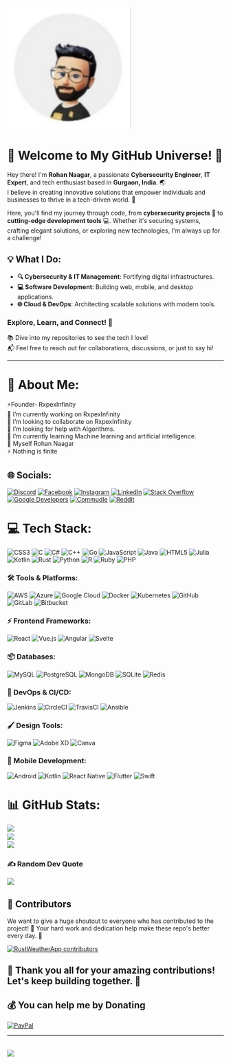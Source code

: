 ![Logo](logoyt.jpg)

# 👋 Welcome to My GitHub Universe! 🚀  

Hey there! I'm **Rohan Naagar**, a passionate **Cybersecurity Engineer**, **IT Expert**, and tech enthusiast based in **Gurgaon, India**. 🌏  
I believe in creating innovative solutions that empower individuals and businesses to thrive in a tech-driven world. 🌟  

Here, you'll find my journey through code, from **cybersecurity projects** 🔐 to **cutting-edge development tools** 💻. Whether it's securing systems, crafting elegant solutions, or exploring new technologies, I'm always up for a challenge!  

## 💡 What I Do:  
- **🔍 Cybersecurity & IT Management**: Fortifying digital infrastructures.  
- **💻 Software Development**: Building web, mobile, and desktop applications.  
- **🌐 Cloud & DevOps**: Architecting scalable solutions with modern tools.  

### Explore, Learn, and Connect! 🤝  
📚 Dive into my repositories to see the tech I love!  
📬 Feel free to reach out for collaborations, discussions, or just to say hi!  

---

# 💫 About Me:
⚡Founder- RxpexInfinity<br>🔭 I’m currently working on RxpexInfinity<br>👯 I’m looking to collaborate on RxpexInfinity<br>🤝 I’m looking for help with Algorithms.<br>🌱 I’m currently learning Machine learning and artificial intelligence.<br>💬 Myself Rohan Naagar<br>⚡ Nothing is finite


## 🌐 Socials:
[![Discord](https://img.shields.io/badge/Discord-%237289DA.svg?logo=discord&logoColor=white)](https://discord.gg/https://discord.gg/5MqMm78b) [![Facebook](https://img.shields.io/badge/Facebook-%231877F2.svg?logo=Facebook&logoColor=white)](https://facebook.com/https://www.facebook.com/chrohangurjar15) [![Instagram](https://img.shields.io/badge/Instagram-%23E4405F.svg?logo=Instagram&logoColor=white)](https://instagram.com/https://www.instagram.com/chrohangurjar1/) [![LinkedIn](https://img.shields.io/badge/LinkedIn-%230077B5.svg?logo=linkedin&logoColor=white)](https://linkedin.com/in/https://www.linkedin.com/in/rohan-naagar-779310322/?trk=public-profile-join-page) 
[![Stack Overflow](https://img.shields.io/badge/Stack%20Overflow-F58025.svg?logo=stackoverflow&logoColor=white)](https://stackoverflow.com/users/28312314/rohan)
[![Google Developers](https://img.shields.io/badge/Google%20Developers-%234285F4.svg?logo=google&logoColor=white)](https://developers.google.com/profile/u/Chrohangurjar)
[![Commudle](https://img.shields.io/badge/Commudle-%23F9A602.svg?logo=google-chrome&logoColor=white)](https://www.commudle.com/users/chrohangurjar)
[![Reddit](https://img.shields.io/badge/Reddit-%23FF4500.svg?logo=reddit&logoColor=white)](https://www.reddit.com/user/chrohangurjar/)



# 💻 Tech Stack:
![CSS3](https://img.shields.io/badge/css3-%231572B6.svg?style=for-the-badge&logo=css3&logoColor=white)  ![C](https://img.shields.io/badge/c-%2300599C.svg?style=for-the-badge&logo=c&logoColor=white)  ![C#](https://img.shields.io/badge/c%23-%23239120.svg?style=for-the-badge&logo=csharp&logoColor=white)  ![C++](https://img.shields.io/badge/c++-%2300599C.svg?style=for-the-badge&logo=c%2B%2B&logoColor=white)  ![Go](https://img.shields.io/badge/go-%2300ADD8.svg?style=for-the-badge&logo=go&logoColor=white)  ![JavaScript](https://img.shields.io/badge/javascript-%23323330.svg?style=for-the-badge&logo=javascript&logoColor=%23F7DF1E) ![Java](https://img.shields.io/badge/java-%23ED8B00.svg?style=for-the-badge&logo=openjdk&logoColor=white)  ![HTML5](https://img.shields.io/badge/html5-%23E34F26.svg?style=for-the-badge&logo=html5&logoColor=white)  ![Julia](https://img.shields.io/badge/-Julia-9558B2?style=for-the-badge&logo=julia&logoColor=white)  ![Kotlin](https://img.shields.io/badge/kotlin-%237F52FF.svg?style=for-the-badge&logo=kotlin&logoColor=white)  ![Rust](https://img.shields.io/badge/rust-%23000000.svg?style=for-the-badge&logo=rust&logoColor=white)  ![Python](https://img.shields.io/badge/python-3670A0?style=for-the-badge&logo=python&logoColor=ffdd54)  ![R](https://img.shields.io/badge/r-%23276DC3.svg?style=for-the-badge&logo=r&logoColor=white)  ![Ruby](https://img.shields.io/badge/ruby-%23CC342D.svg?style=for-the-badge&logo=ruby&logoColor=white)  ![PHP](https://img.shields.io/badge/php-%23777BB4.svg?style=for-the-badge&logo=php&logoColor=white)  

### 🛠️ Tools & Platforms:
![AWS](https://img.shields.io/badge/AWS-%23FF9900.svg?style=for-the-badge&logo=amazon-aws&logoColor=white)  ![Azure](https://img.shields.io/badge/azure-%230072C6.svg?style=for-the-badge&logo=microsoftazure&logoColor=white)  ![Google Cloud](https://img.shields.io/badge/GoogleCloud-%234285F4.svg?style=for-the-badge&logo=google-cloud&logoColor=white)  ![Docker](https://img.shields.io/badge/Docker-%230db7ed.svg?style=for-the-badge&logo=docker&logoColor=white)  ![Kubernetes](https://img.shields.io/badge/Kubernetes-%23326ce5.svg?style=for-the-badge&logo=kubernetes&logoColor=white)  ![GitHub](https://img.shields.io/badge/github-%23121011.svg?style=for-the-badge&logo=github&logoColor=white)  ![GitLab](https://img.shields.io/badge/gitlab-%23181717.svg?style=for-the-badge&logo=gitlab&logoColor=white)  ![Bitbucket](https://img.shields.io/badge/bitbucket-%230047B3.svg?style=for-the-badge&logo=bitbucket&logoColor=white)  

### ⚡ Frontend Frameworks:
![React](https://img.shields.io/badge/react-%2320232a.svg?style=for-the-badge&logo=react&logoColor=%2361DAFB)  ![Vue.js](https://img.shields.io/badge/vuejs-%2335495e.svg?style=for-the-badge&logo=vue-dot-js&logoColor=%234FC08D)  ![Angular](https://img.shields.io/badge/angular-%23DD0031.svg?style=for-the-badge&logo=angular&logoColor=white)  ![Svelte](https://img.shields.io/badge/svelte-%23FF3E00.svg?style=for-the-badge&logo=svelte&logoColor=white)  

### 📦 Databases:
![MySQL](https://img.shields.io/badge/mysql-4479A1.svg?style=for-the-badge&logo=mysql&logoColor=white)  ![PostgreSQL](https://img.shields.io/badge/postgresql-%23316192.svg?style=for-the-badge&logo=postgresql&logoColor=white)  ![MongoDB](https://img.shields.io/badge/MongoDB-%2347A248.svg?style=for-the-badge&logo=mongodb&logoColor=white)  ![SQLite](https://img.shields.io/badge/sqlite-%2307405e.svg?style=for-the-badge&logo=sqlite&logoColor=white)  ![Redis](https://img.shields.io/badge/redis-%23DC382D.svg?style=for-the-badge&logo=redis&logoColor=white)  

### 🚀 DevOps & CI/CD:
![Jenkins](https://img.shields.io/badge/Jenkins-%23D24939.svg?style=for-the-badge&logo=jenkins&logoColor=white)  ![CircleCI](https://img.shields.io/badge/CircleCI-%23343434.svg?style=for-the-badge&logo=circleci&logoColor=white)  ![TravisCI](https://img.shields.io/badge/TravisCI-%233EAAAF.svg?style=for-the-badge&logo=travisci&logoColor=white)  ![Ansible](https://img.shields.io/badge/Ansible-%23EE0000.svg?style=for-the-badge&logo=ansible&logoColor=white)  

### 🖌️ Design Tools:
![Figma](https://img.shields.io/badge/figma-%23F24E1E.svg?style=for-the-badge&logo=figma&logoColor=white)  ![Adobe XD](https://img.shields.io/badge/Adobe%20XD-FF61F6.svg?style=for-the-badge&logo=adobe-xd&logoColor=white)  ![Canva](https://img.shields.io/badge/Canva-%2300C4CC.svg?style=for-the-badge&logo=Canva&logoColor=white)  

### 📱 Mobile Development:
![Android](https://img.shields.io/badge/android-%23FF9900.svg?style=for-the-badge&logo=android&logoColor=white)  ![Kotlin](https://img.shields.io/badge/kotlin-%237F52FF.svg?style=for-the-badge&logo=kotlin&logoColor=white)  ![React Native](https://img.shields.io/badge/react_native-%2320232a.svg?style=for-the-badge&logo=react&logoColor=%2361DAFB)  ![Flutter](https://img.shields.io/badge/Flutter-%2302569B.svg?style=for-the-badge&logo=flutter&logoColor=white)  ![Swift](https://img.shields.io/badge/swift-%23FA7343.svg?style=for-the-badge&logo=swift&logoColor=white)  

# 📊 GitHub Stats:
![](https://github-readme-stats.vercel.app/api?username=chrohangurjar1&theme=flag-india&hide_border=false&include_all_commits=false&count_private=false)<br/>
![](https://github-readme-streak-stats.herokuapp.com/?user=chrohangurjar1&theme=flag-india&hide_border=false)<br/>
![](https://github-readme-stats.vercel.app/api/top-langs/?username=chrohangurjar1&theme=flag-india&hide_border=false&include_all_commits=false&count_private=false&layout=compact)

### ✍️ Random Dev Quote
![](https://quotes-github-readme.vercel.app/api?type=horizontal&theme=radical)

## 🌟 Contributors

We want to give a huge shoutout to everyone who has contributed to the project! 🙌 Your hard work and dedication help make these repo's better every day. 💪

<a href="https://github.com/chrohangurjar1/RustWeatherApp/graphs/contributors">
  <img alt="RustWeatherApp contributors" height='48' src="https://contrib.rocks/image?repo=chrohangurjar1/RustWeatherApp&columns=24" />
</a>

🎉 Thank you all for your amazing contributions! Let's keep building together. 🚀
---

  ## 💰 You can help me by Donating
  [![PayPal](https://img.shields.io/badge/PayPal-00457C?style=for-the-badge&logo=paypal&logoColor=white)](https://paypal.me/RohanNaagar) 

  
<!-- Proudly created with GPRM ( https://gprm.itsvg.in ) -->
---
[![](https://visitcount.itsvg.in/api?id=chrohangurjar1&icon=2&color=0)](https://visitcount.itsvg.in)
---

